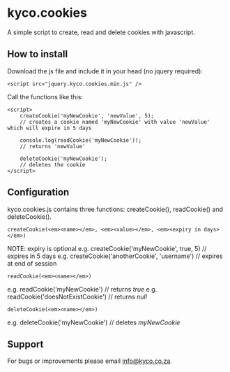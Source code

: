 kyco.cookies
============

A simple script to create, read and delete cookies with javascript.


How to install
--------------

Download the js file and include it in your head (no jquery required):

    <script src="jquery.kyco.cookies.min.js" />

Call the functions like this:

    <script>
        createCookie('myNewCookie', 'newValue', 5);
        // creates a cookie named 'myNewCookie' with value 'newValue' which will expire in 5 days
        
        console.log(readCookie('myNewCookie'));
        // returns 'newValue'
        
        deleteCookie('myNewCookie');
        // deletes the cookie
    </script>


Configuration
-------------

kyco.cookies.js contains three functions: createCookie(), readCookie() and deleteCookie().

    createCookie(<em><name></em>, <em><value></em>, <em><expiry in days></em>)

NOTE: expiry is optional
e.g. createCookie('myNewCookie', true, 5) // expires in 5 days
e.g. createCookie('anotherCookie', 'username') // expires at end of session

    readCookie(<em><name></em>)

e.g. readCookie('myNewCookie') // returns <em>true</em>
e.g. readCookie('doesNotExistCookie') // returns <em>null</em>

    deleteCookie(<em><name></em>)

e.g. deleteCookie('myNewCookie') // deletes <em>myNewCookie</em>


Support
-------

For bugs or improvements please email info@kyco.co.za.